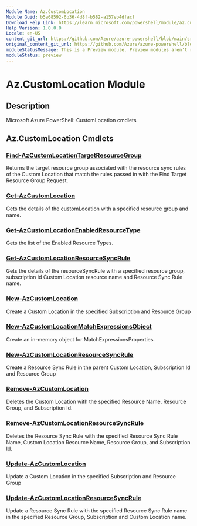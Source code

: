 ```yaml
---
Module Name: Az.CustomLocation
Module Guid: b5a68592-6b36-4d8f-b582-a157eb4dfacf
Download Help Link: https://learn.microsoft.com/powershell/module/az.customlocation
Help Version: 1.0.0.0
Locale: en-US
content_git_url: https://github.com/Azure/azure-powershell/blob/main/src/CustomLocation/CustomLocation/help/Az.CustomLocation.md
original_content_git_url: https://github.com/Azure/azure-powershell/blob/main/src/CustomLocation/CustomLocation/help/Az.CustomLocation.md
moduleStatusMessage: This is a Preview module. Preview modules aren't recommended for use in production environments. For more information, see https://aka.ms/azps-refstatus.
moduleStatus: preview
---
```

# Az.CustomLocation Module
## Description
Microsoft Azure PowerShell: CustomLocation cmdlets

## Az.CustomLocation Cmdlets
### [Find-AzCustomLocationTargetResourceGroup](Find-AzCustomLocationTargetResourceGroup.md)
Returns the target resource group associated with the resource sync rules of the Custom Location that match the rules passed in with the Find Target Resource Group Request.

### [Get-AzCustomLocation](Get-AzCustomLocation.md)
Gets the details of the customLocation with a specified resource group and name.

### [Get-AzCustomLocationEnabledResourceType](Get-AzCustomLocationEnabledResourceType.md)
Gets the list of the Enabled Resource Types.

### [Get-AzCustomLocationResourceSyncRule](Get-AzCustomLocationResourceSyncRule.md)
Gets the details of the resourceSyncRule with a specified resource group, subscription id Custom Location resource name and Resource Sync Rule name.

### [New-AzCustomLocation](New-AzCustomLocation.md)
Create a Custom Location in the specified Subscription and Resource Group

### [New-AzCustomLocationMatchExpressionsObject](New-AzCustomLocationMatchExpressionsObject.md)
Create an in-memory object for MatchExpressionsProperties.

### [New-AzCustomLocationResourceSyncRule](New-AzCustomLocationResourceSyncRule.md)
Create a Resource Sync Rule in the parent Custom Location, Subscription Id and Resource Group

### [Remove-AzCustomLocation](Remove-AzCustomLocation.md)
Deletes the Custom Location with the specified Resource Name, Resource Group, and Subscription Id.

### [Remove-AzCustomLocationResourceSyncRule](Remove-AzCustomLocationResourceSyncRule.md)
Deletes the Resource Sync Rule with the specified Resource Sync Rule Name, Custom Location Resource Name, Resource Group, and Subscription Id.

### [Update-AzCustomLocation](Update-AzCustomLocation.md)
Update a Custom Location in the specified Subscription and Resource Group

### [Update-AzCustomLocationResourceSyncRule](Update-AzCustomLocationResourceSyncRule.md)
Update a Resource Sync Rule with the specified Resource Sync Rule name in the specified Resource Group, Subscription and Custom Location name.


